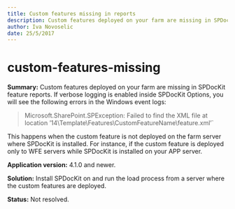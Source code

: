 ```yaml
---
title: Custom features missing in reports
description: Custom features deployed on your farm are missing in SPDocKit feature reports.
author: Iva Novoselic
date: 25/5/2017
---
```


# custom-features-missing

**Summary:** Custom features deployed on your farm are missing in SPDocKit feature reports. If verbose logging is enabled inside SPDocKit Options, you will see the following errors in the Windows event logs:

> Microsoft.SharePoint.SPException: Failed to find the XML file at location ’14\Template\Features\CustomFeatureName\feature.xml’\`

This happens when the custom feature is not deployed on the farm server where SPDocKit is installed. For instance, if the custom feature is deployed only to WFE servers while SPDocKit is installed on your APP server.

**Application version:** 4.1.0 and newer.

**Solution:** Install SPDocKit on and run the load process from a server where the custom features are deployed.

**Status:** Not resolved.

